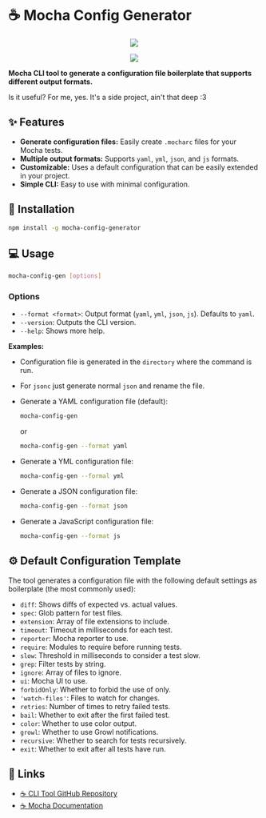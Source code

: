 # ☕ Mocha Config Generator

<p align="center"><a href="https://nodei.co/npm/mocha-config-generator/"><img src="https://nodei.co/npm/mocha-config-generator.png"></a></a></p>
<p align="center">
  <img src="https://img.shields.io/badge/License-MIT-yellow.svg">
</p>

**Mocha CLI tool to generate a configuration file boilerplate that supports different output formats.**

Is it useful? For me, yes. It's a side project, ain't that deep :3

## ✨ Features

*   **Generate configuration files:** Easily create `.mocharc` files for your Mocha tests.
*   **Multiple output formats:**  Supports `yaml`, `yml`, `json`, and `js` formats.
*   **Customizable:**  Uses a default configuration that can be easily extended in your project.
*   **Simple CLI:**  Easy to use with minimal configuration.

## 🚀 Installation

```bash
npm install -g mocha-config-generator
```

## 💻 Usage

```bash
mocha-config-gen [options]
```

### Options

*   `--format <format>`:  Output format (`yaml`, `yml`, `json`, `js`). Defaults to `yaml`.
*   `--version`: Outputs the CLI version.
*   `--help`: Shows more help.

**Examples:**

* Configuration file is generated in the `directory` where the command is run.
* For `jsonc` just generate normal `json` and rename the file.
*   Generate a YAML configuration file (default):

    ```bash
    mocha-config-gen
    ```

    or

    ```bash
    mocha-config-gen --format yaml
    ```

*   Generate a YML configuration file:

    ```bash
    mocha-config-gen --formal yml
    ```

*   Generate a JSON configuration file:

    ```bash
    mocha-config-gen --format json
    ```

*   Generate a JavaScript configuration file:

    ```bash
    mocha-config-gen --format js
    ```

## ⚙️ Default Configuration Template

The tool generates a configuration file with the following default settings as boilerplate (the most commonly used):

- `diff`: Shows diffs of expected vs. actual values.
- `spec`: Glob pattern for test files.
- `extension`: Array of file extensions to include.
- `timeout`: Timeout in milliseconds for each test.
- `reporter`: Mocha reporter to use.
- `require`: Modules to require before running tests.
- `slow`: Threshold in milliseconds to consider a test slow.
- `grep`: Filter tests by string.
- `ignore`: Array of files to ignore.
- `ui`: Mocha UI to use.
- `forbidOnly`: Whether to forbid the use of only.
- `'watch-files'`: Files to watch for changes.
- `retries`: Number of times to retry failed tests.
- `bail`: Whether to exit after the first failed test.
- `color`: Whether to use color output.
- `growl`: Whether to use Growl notifications.
- `recursive`: Whether to search for tests recursively.
- `exit`: Whether to exit after all tests have run.

## 🔗 Links

*   [☕ CLI Tool GitHub Repository](https://github.com/tutyamxx/mocha-config-generator)
*   [☕ Mocha Documentation](https://mochajs.org/#configuring-mocha-nodejs)
